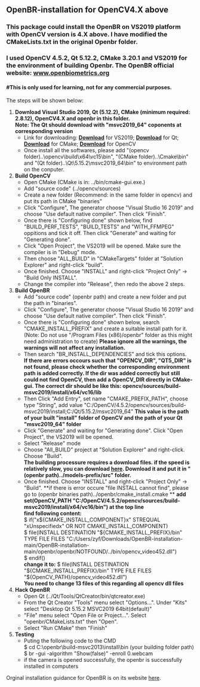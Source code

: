 ## OpenBR-installation for OpenCV4.X above
### This package could install the OpenBR on VS2019 platform with OpenCV version is 4.X above. I have modified the CMakeLists.txt in the original Openbr folder.
### I used OpenCV 4.5.2, Qt 5.12.2, CMake 3.20.1 and VS2019 for the environment of building Openbr. The OpenBR official website: www.openbiometrics.org
#### #This is only used for learning, not for any commercial purposes.
The steps will be shown below:
 1. **Download Visual Studio 2019, Qt (5.12.2), CMake (minimum required: 2.8.12), OpenCV4.X and openbr in this folder.**  
   **Note: The Qt should download with "msvc2019_64" coponents at corresponding version**  
    * Link for downloading: **[Download](https://visualstudio.microsoft.com/zh-hans/vs/)** for VS2019; **[Download](https://www.qt.io/download)** for Qt; **[Download](https://cmake.org/download/)** for CMake; **[Download](https://opencv.org/releases/)** for OpenCV  
    * Once install all the softwares, please add "(opencv folder)..\opencv\build\x64\vc15\bin", "(CMake folder)..\Cmake\bin" and "(Qt folder)..\Qt\5.15.2\msvc2019_64\bin" to environment path on the conputer.  
 2. **Build OpenCV**  
    * Open CMake (CMake is in: ../bin/cmake-gui.exe.)  
    * Add "source code" (../opencv/sources)  
    * Create a new folder (Recommend: in the same folder in opencv) and put its path in CMake "binaries"  
    * Click "Configure", The generator choose "Visual Studio 16 2019" and choose "Use default native compiler". Then click "Finish".  
    * Once there is "Configuring done" shown below, find "BUILD_PERF_TESTS", "BUILD_TESTS" and "WITH_FFMPEG" oppitions and tick it off. Then click "Generate" and waiting for "Generating done".  
    * Click "Open Project", the VS2019 will be opened. Make sure the compiler is in "Debug" mode.  
    * Then choose "ALL_BUILD" in "CMakeTargets" folder at "Solution Explorer" and right-click "build".  
    * Once finished. Choose "INSTALL" and right-click "Project Only" -> "Build Only INSTALL".  
    * Change the compiler into "Release", then redo the above 2 steps.
 3. **Build OpenBR**  
    * Add "source code" (openbr path) and create a new folder and put the path in "binaries".  
    * Click "Configure", The generator choose "Visual Studio 16 2019" and choose "Use default native compiler". Then click "Finish".  
    * Once there is "Configuring done" shown below, search "CMAKE_INSTALL_PREFIX" and create a suitable install path for it. (Note: Do not use "/Program Files (x86)/openbr" folder as this might need administration to create) **Please ignore all the warnings, the warnings will not affect any installation.**
    * Then search "BR_INSTALL_DEPENDENCIES" and tick this options.  
    **If there are errors occours such that "OPENCV_DIR", "QT5_DIR" is not found, please check whether the corresponding environment path is added correctly. If the dir was added correctly but still could not find OpenCV, then add a OpenCV_DIR directly in CMake-gui. The correct dir should be like this: opencv/sources/build-msvc2019/install/x64/vc16/lib** 
    * Then Click "Add Entry", set name "CMAKE_PREFIX_PATH", choose type "String", add value "C:/OpenCV/4.5.2/opencv/sources/build-msvc2019/install;C:/Qt/5.15.2/msvc2019_64"
    **This value is the path of your built "install" folder of OpenCV and the path of your Qt "msvc2019_64" folder**  
    * Click "Generate" and waiting for "Generating done". Click "Open Project", the VS2019 will be opened.   
    * Select "Release" mode
    * Choose "All_BUILD" project at "Solution Explorer" and right-click. Choose "Build".  
    **The building processure requires a download files. if the speed is relatively slow, you can download [here](http://github.com/biometrics/openbr/releases/download/v1.1.0/models.tar.gz). Download it and put it in "(openbr path)../models-prefix/src" folder.**
    * Once finished. Choose "INSTALL" and right-click "Project Only" -> "Build". 
    **if there is error occure "file INSTALL cannot find", please go to (openbr binaries path)../openbr/cmake_install.cmake **
    **add set(OpenCV_PATH "C:/OpenCV/4.5.2/opencv/sources/build-msvc2019/install/x64/vc16/bin") at the top line**  
    **find following content:**  
     $ if("x${CMAKE_INSTALL_COMPONENT}x" STREQUAL "xUnspecifiedx" OR NOT CMAKE_INSTALL_COMPONENT)  
     $ file(INSTALL DESTINATION "${CMAKE_INSTALL_PREFIX}/bin" TYPE FILE FILES "C:/Users/zyf/Downloads/OpenBR-installation-main/OpenBR-installation-main/openbr/openbr/NOTFOUND/../bin/opencv_video452.dll")  
     $ endif()  
    **change it to:**
     $  file(INSTALL DESTINATION "${CMAKE_INSTALL_PREFIX}/bin" TYPE FILE FILES "${OpenCV_PATH}/opencv_video452.dll")  
    **You need to change 13 files of this regarding all opencv dll files**
 4. **Hack OpenBR**
    * Open Qt (../Qt/Tools/QtCreator/bin/qtcreator.exe)  
    * From the Qt Creator "Tools" menu select "Options...". Under "Kits" select "Desktop Qt 5.15.2 MSVC2019 64bit(default)"  
    * "File" menu select "Open File or Project...". Select "openbr/CMakeLists.txt" then "Open".  
    * Select "Run CMake" then "Finish"  
 5. **Testing**
    * Puting the following code to the CMD  
      $ cd C:\openbr\build-msvc2013\install\bin (your building folder path)  
      $ br -gui -algorithm "Show(false)" -enroll 0.webcam  
    * if the camera is opened successfully, the openbr is successfully installed in computers  

Orginal installation guidance for OpenBR is on its website [here](http://openbiometrics.org/docs/install/).
